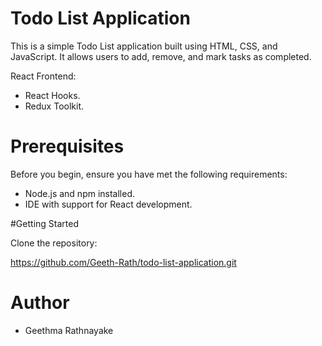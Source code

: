 #  Todo List Application

This is a simple Todo List application built using HTML, CSS, and JavaScript. It allows users to add, remove, and mark tasks as completed.

React Frontend:
* React Hooks.
* Redux Toolkit.

# Prerequisites
Before you begin, ensure you have met the following requirements:

* Node.js and npm installed.
* IDE with support for React development.

#Getting Started

Clone the repository:

https://github.com/Geeth-Rath/todo-list-application.git

# Author
* Geethma Rathnayake
